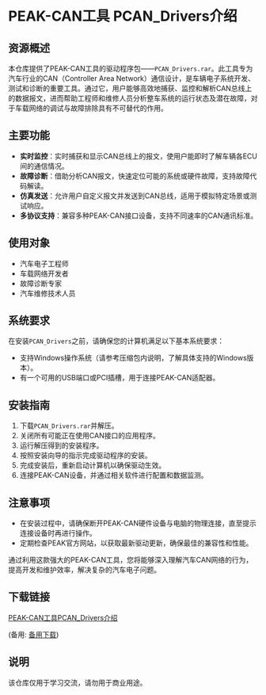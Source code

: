 # PEAK-CAN工具 PCAN_Drivers介绍

## 资源概述
本仓库提供了PEAK-CAN工具的驱动程序包——`PCAN_Drivers.rar`。此工具专为汽车行业的CAN（Controller Area Network）通信设计，是车辆电子系统开发、测试和诊断的重要工具。通过它，用户能够高效地捕获、监控和解析CAN总线上的数据报文，进而帮助工程师和维修人员分析整车系统的运行状态及潜在故障，对于车载网络的调试与故障排除具有不可替代的作用。

## 主要功能
- **实时监控**：实时捕获和显示CAN总线上的报文，使用户能即时了解车辆各ECU间的通信情况。
- **故障诊断**：借助分析CAN报文，快速定位可能的系统或硬件故障，支持故障代码解读。
- **仿真发送**：允许用户自定义报文并发送到CAN总线，适用于模拟特定场景或测试响应。
- **多协议支持**：兼容多种PEAK-CAN接口设备，支持不同速率的CAN通讯标准。
  
## 使用对象
- 汽车电子工程师
- 车载网络开发者
- 故障诊断专家
- 汽车维修技术人员

## 系统要求
在安装`PCAN_Drivers`之前，请确保您的计算机满足以下基本系统要求：
- 支持Windows操作系统（请参考压缩包内说明，了解具体支持的Windows版本）。
- 有一个可用的USB端口或PCI插槽，用于连接PEAK-CAN适配器。

## 安装指南
1. 下载`PCAN_Drivers.rar`并解压。
2. 关闭所有可能正在使用CAN接口的应用程序。
3. 运行解压得到的安装程序。
4. 按照安装向导的指示完成驱动程序的安装。
5. 完成安装后，重新启动计算机以确保驱动生效。
6. 连接PEAK-CAN设备，并通过相关软件进行配置和数据监测。

## 注意事项
- 在安装过程中，请确保断开PEAK-CAN硬件设备与电脑的物理连接，直至提示连接设备时再进行操作。
- 定期检查PEAK官方网站，以获取最新驱动更新，确保最佳的兼容性和性能。

通过利用这款强大的PEAK-CAN工具，您将能够深入理解汽车CAN网络的行为，提高开发和维护效率，解决复杂的汽车电子问题。

## 下载链接
[PEAK-CAN工具PCAN_Drivers介绍](https://pan.quark.cn/s/8ae2764d4ac6) 

(备用: [备用下载](https://pan.baidu.com/s/1YHnbPg90x3MQar612aavWg?pwd=1234))

## 说明

该仓库仅用于学习交流，请勿用于商业用途。
